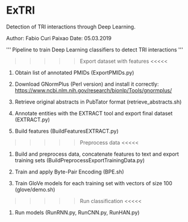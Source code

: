 # ExTRI

Detection of TRI interactions through Deep Learning.

Author: Fabio Curi Paixao
Date: 05.03.2019

''' Pipeline to train Deep Learning classifiers to detect TRI interactions '''


>>>>> Export dataset with features <<<<<

1. Obtain list of annotated PMIDs (ExportPMIDs.py)

2. Download GNormPlus (Perl version) and install it correctly: https://www.ncbi.nlm.nih.gov/research/bionlp/Tools/gnormplus/

3. Retrieve original abstracts in PubTator format (retrieve_abstracts.sh)

4. Annotate entities with the EXTRACT tool and export final dataset (EXTRACT.py)

5. Build features (BuildFeaturesEXTRACT.py)


>>>>> Preprocess data <<<<<

1. Build and preprocess data, concatenate features to text and export training sets (BuildPreprocessExportTrainingData.py)

2. Train and apply Byte-Pair Encoding (BPE.sh)

3. Train GloVe models for each training set with vectors of size 100 (glove/demo.sh)


>>>>> Run classification <<<<<

1. Run models (RunRNN.py, RunCNN.py, RunHAN.py) 

